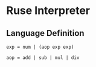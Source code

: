 # Ruse Interpreter

## Language Definition

```
exp = num | (aop exp exp)

aop = add | sub | mul | div

```